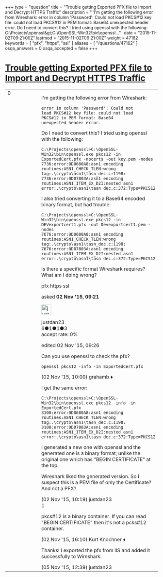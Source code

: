 +++
type = "question"
title = "Trouble getting Exported PFX file to Import and Decrypt HTTPS Traffic"
description = '''I&#x27;m getting the following error from Wireshark: error in column &#x27;Password&#x27;: Could not load PKCS#12 key file: could not load PKCS#12 in PEM format: Base64 unexpected header error.  Do I need to convert this? I tried using openssl with the following: C:&#92;Projects&#92;openssl&amp;gt;C:&#92;OpenSSL-Win32&#92;bin&#92;openssl...'''
date = "2015-11-02T09:21:00Z"
lastmod = "2015-11-02T09:21:00Z"
weight = 47162
keywords = [ "pfx", "https", "ssl" ]
aliases = [ "/questions/47162" ]
osqa_answers = 0
osqa_accepted = false
+++

<div class="headNormal">

# [Trouble getting Exported PFX file to Import and Decrypt HTTPS Traffic](/questions/47162/trouble-getting-exported-pfx-file-to-import-and-decrypt-https-traffic)

</div>

<div id="main-body">

<div id="askform">

<table id="question-table" style="width:100%;"><colgroup><col style="width: 50%" /><col style="width: 50%" /></colgroup><tbody><tr class="odd"><td style="width: 30px; vertical-align: top"><div class="vote-buttons"><div id="post-47162-score" class="post-score" title="current number of votes">0</div><div id="favorite-count" class="favorite-count"></div></div></td><td><div id="item-right"><div class="question-body"><p>I'm getting the following error from Wireshark:</p><pre><code>error in column &#39;Password&#39;: Could not
load PKCS#12 key file: could not load
PKCS#12 in PEM format: Base64
unexpected header error.</code></pre><p>Do I need to convert this? I tried using openssl with the following:</p><pre><code>C:\Projects\openssl&gt;C:\OpenSSL-Win32\bin\openssl.exe pkcs12 -in ExportedCert.pfx -nocerts -out key.pem -nodes
7736:error:0D0680A8:asn1 encoding routines:ASN1_CHECK_TLEN:wrong tag:.\crypto\asn1\tasn_dec.c:1198:
7736:error:0D07803A:asn1 encoding routines:ASN1_ITEM_EX_D2I:nested asn1 error:.\crypto\asn1\tasn_dec.c:372:Type=PKCS12</code></pre><p>I also tried converting it to a Base64 encoded binary format, but had trouble:</p><pre><code>C:\Projects\openssl&gt;C:\OpenSSL-Win32\bin\openssl.exe pkcs12 -in DEVexportcert1.pfx -out Devexportcert1.pem -nodes
7676:error:0D0680A8:asn1 encoding routines:ASN1_CHECK_TLEN:wrong tag:.\crypto\asn1\tasn_dec.c:1198:
7676:error:0D07803A:asn1 encoding routines:ASN1_ITEM_EX_D2I:nested asn1 error:.\crypto\asn1\tasn_dec.c:372:Type=PKCS12</code></pre><p>Is there a specific format Wireshark requires? What am I doing wrong?</p></div><div id="question-tags" class="tags-container tags">pfx https ssl</div><div id="question-controls" class="post-controls"></div><div class="post-update-info-container"><div class="post-update-info post-update-info-user"><p>asked <strong>02 Nov '15, 09:21</strong></p><img src="https://secure.gravatar.com/avatar/cbd494ff2fbf08ed8b4c69ce781e1409?s=32&amp;d=identicon&amp;r=g" class="gravatar" width="32" height="32" alt="justdan23&#39;s gravatar image" /><p>justdan23<br />
<span class="score" title="6 reputation points">6</span><span title="1 badges"><span class="badge1">●</span><span class="badgecount">1</span></span><span title="1 badges"><span class="silver">●</span><span class="badgecount">1</span></span><span title="3 badges"><span class="bronze">●</span><span class="badgecount">3</span></span><br />
<span class="accept_rate" title="Rate of the user&#39;s accepted answers">accept rate:</span> <span title="justdan23 has no accepted answers">0%</span></p></div><div class="post-update-info post-update-info-edited"><p>edited 02 Nov '15, 09:26</p></div></div><div id="comments-container-47162" class="comments-container"><span id="47164"></span><div id="comment-47164" class="comment"><div id="post-47164-score" class="comment-score"></div><div class="comment-text"><p>Can you use openssl to check the pfx?</p><p><code>openssl pkcs12 -info -in ExportedCert.pfx</code></p></div><div id="comment-47164-info" class="comment-info"><span class="comment-age">(02 Nov '15, 10:00)</span> grahamb ♦</div></div><span id="47166"></span><div id="comment-47166" class="comment"><div id="post-47166-score" class="comment-score"></div><div class="comment-text"><p>I get the same error:</p><pre><code>C:\Projects\openssl&gt;C:\OpenSSL-Win32\bin\openssl.exe pkcs12 -info -in ExportedCert.pfx
3100:error:0D0680A8:asn1 encoding routines:ASN1_CHECK_TLEN:wrong tag:.\crypto\asn1\tasn_dec.c:1198:
3100:error:0D07803A:asn1 encoding routines:ASN1_ITEM_EX_D2I:nested asn1 error:.\crypto\asn1\tasn_dec.c:372:Type=PKCS12</code></pre><p>I generated a new one with openssl and the generated one is a binary format; unlike the original one which has "BEGIN CERTIFICATE" at the top.</p><p>Wireshark liked the generated version. So I suspect this is a PEM file of only the Certificate? And not a PFX?</p></div><div id="comment-47166-info" class="comment-info"><span class="comment-age">(02 Nov '15, 10:19)</span> justdan23</div></div><span id="47175"></span><div id="comment-47175" class="comment"><div id="post-47175-score" class="comment-score">1</div><div class="comment-text"><p>pkcs#12 is a binary container. If you can read "BEGIN CERTIFICATE" then it's not a pcks#12 container.</p></div><div id="comment-47175-info" class="comment-info"><span class="comment-age">(02 Nov '15, 16:10)</span> Kurt Knochner ♦</div></div><span id="47313"></span><div id="comment-47313" class="comment"><div id="post-47313-score" class="comment-score"></div><div class="comment-text"><p>Thanks! I exported the pfx from IIS and added it successfully to Wireshark.</p></div><div id="comment-47313-info" class="comment-info"><span class="comment-age">(05 Nov '15, 12:39)</span> justdan23</div></div></div><div id="comment-tools-47162" class="comment-tools"></div><div class="clear"></div><div id="comment-47162-form-container" class="comment-form-container"></div><div class="clear"></div></div></td></tr></tbody></table>

</div>

</div>

